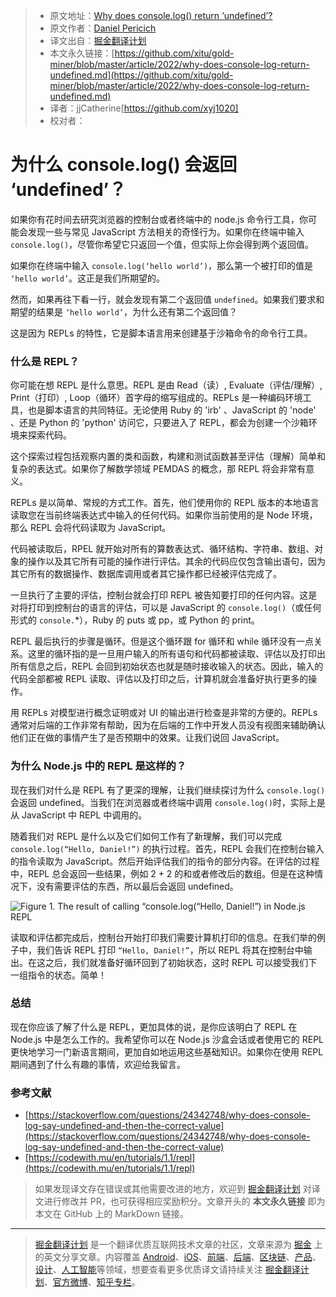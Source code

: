 > * 原文地址：[Why does console.log() return ‘undefined’?](https://blog.bitsrc.io/why-does-console-log-return-undefined-e06d44b4d0f8)
> * 原文作者：[Daniel Pericich](https://medium.com/@dpericich)
> * 译文出自：[掘金翻译计划](https://github.com/xitu/gold-miner)
> * 本文永久链接：[https://github.com/xitu/gold-miner/blob/master/article/2022/why-does-console-log-return-undefined.md](https://github.com/xitu/gold-miner/blob/master/article/2022/why-does-console-log-return-undefined.md)
> * 译者：jjCatherine[https://github.com/xyj1020]
> * 校对者：

# 为什么 console.log() 会返回 ‘undefined’？

如果你有花时间去研究浏览器的控制台或者终端中的 node.js 命令行工具，你可能会发现一些与常见 JavaScript 方法相关的奇怪行为。如果你在终端中输入 `console.log()`，尽管你希望它只返回一个值，但实际上你会得到两个返回值。

如果你在终端中输入 `console.log(‘hello world’)`，那么第一个被打印的值是 `‘hello world’`。这正是我们所期望的。

然而，如果再往下看一行，就会发现有第二个返回值 `undefined`。如果我们要求和期望的结果是 `‘hello world’`，为什么还有第二个返回值？

这是因为 REPLs 的特性，它是脚本语言用来创建基于沙箱命令的命令行工具。

### 什么是 REPL？

你可能在想 REPL 是什么意思。REPL 是由 Read（读）, Evaluate（评估/理解）, Print（打印）, Loop（循环）首字母的缩写组成的。REPLs 是一种编码环境工具，也是脚本语言的共同特征。无论使用 Ruby 的 'irb' 、JavaScript 的 'node' 、还是 Python 的 'python' 访问它，只要进入了 REPL，都会为创建一个沙箱环境来探索代码。

这个探索过程包括观察内置的类和函数，构建和测试函数甚至评估（理解）简单和复杂的表达式。如果你了解数学领域 PEMDAS 的概念，那 REPL 将会非常有意义。

REPLs 是以简单、常规的方式工作。首先，他们使用你的 REPL 版本的本地语言读取您在当前终端表达式中输入的任何代码。如果你当前使用的是 Node 环境，那么 REPL 会将代码读取为 JavaScript。

代码被读取后，RPEL 就开始对所有的算数表达式、循环结构、字符串、数组、对象的操作以及其它所有可能的操作进行评估。其余的代码应仅包含输出语句，因为其它所有的数据操作、数据库调用或者其它操作都已经被评估完成了。

一旦执行了主要的评估，控制台就会打印 REPL 被告知要打印的任何内容。这是对将打印到控制台的语言的评估，可以是 JavaScript 的 `console.log()`（或任何形式的 `console.`*），Ruby 的 puts 或 pp，或 Python 的 print。

REPL 最后执行的步骤是循环。但是这个循环跟 for 循环和 while 循环没有一点关系。这里的循环指的是一旦用户输入的所有语句和代码都被读取、评估以及打印出所有信息之后，REPL 会回到初始状态也就是随时接收输入的状态。因此，输入的代码全部都被 REPL 读取、评估以及打印之后，计算机就会准备好执行更多的操作。

用 REPLs 对模型进行概念证明或对 UI 的输出进行检查是非常的方便的。REPLs 通常对后端的工作非常有帮助，因为在后端的工作中开发人员没有视图来辅助确认他们正在做的事情产生了是否预期中的效果。让我们说回 JavaScript。

### 为什么 Node.js 中的 REPL 是这样的？

现在我们对什么是 REPL 有了更深的理解，让我们继续探讨为什么 `console.log()` 会返回 undefined。当我们在浏览器或者终端中调用 `console.log()`时，实际上是从 JavaScript 中 REPL 中调用的。

随着我们对 REPL 是什么以及它们如何工作有了新理解，我们可以完成 `console.log(“Hello, Daniel!”)` 的执行过程。首先，REPL 会我们在控制台输入的指令读取为 JavaScript。然后开始评估我们的指令的部分内容。在评估的过程中，REPL 总会返回一些结果，例如 2 + 2 的和或者修改后的数组。但是在这种情况下，没有需要评估的东西，所以最后会返回 undefined。

![Figure 1. The result of calling “console.log(“Hello, Daniel!”) in Node.js REPL](https://cdn-images-1.medium.com/max/2000/1*oRXhxIJaSy_meLMsIxXjdw.png)

读取和评估都完成后，控制台开始打印我们需要计算机打印的信息。在我们举的例子中，我们告诉 REPL 打印 `“Hello, Daniel!”`，所以 REPL 将其在控制台中输出。在这之后，我们就准备好循环回到了初始状态，这时 REPL 可以接受我们下一组指令的状态。简单！

### 总结

现在你应该了解了什么是 REPL，更加具体的说，是你应该明白了 REPL 在 Node.js 中是怎么工作的。我希望你可以在 Node.js 沙盒会话或者使用它的 REPL 更快地学习一门新语言期间，更加自如地运用这些基础知识。如果你在使用 REPL 期间遇到了什么有趣的事情，欢迎给我留言。

### 参考文献

* [https://stackoverflow.com/questions/24342748/why-does-console-log-say-undefined-and-then-the-correct-value](https://stackoverflow.com/questions/24342748/why-does-console-log-say-undefined-and-then-the-correct-value)
* [https://codewith.mu/en/tutorials/1.1/repl](https://codewith.mu/en/tutorials/1.1/repl)

> 如果发现译文存在错误或其他需要改进的地方，欢迎到 [掘金翻译计划](https://github.com/xitu/gold-miner) 对译文进行修改并 PR，也可获得相应奖励积分。文章开头的 **本文永久链接** 即为本文在 GitHub 上的 MarkDown 链接。

---

> [掘金翻译计划](https://github.com/xitu/gold-miner) 是一个翻译优质互联网技术文章的社区，文章来源为 [掘金](https://juejin.im) 上的英文分享文章。内容覆盖 [Android](https://github.com/xitu/gold-miner#android)、[iOS](https://github.com/xitu/gold-miner#ios)、[前端](https://github.com/xitu/gold-miner#前端)、[后端](https://github.com/xitu/gold-miner#后端)、[区块链](https://github.com/xitu/gold-miner#区块链)、[产品](https://github.com/xitu/gold-miner#产品)、[设计](https://github.com/xitu/gold-miner#设计)、[人工智能](https://github.com/xitu/gold-miner#人工智能)等领域，想要查看更多优质译文请持续关注 [掘金翻译计划](https://github.com/xitu/gold-miner)、[官方微博](http://weibo.com/juejinfanyi)、[知乎专栏](https://zhuanlan.zhihu.com/juejinfanyi)。
